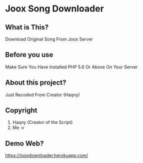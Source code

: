 # Joox Song Downloader
What is This?
-------------
Download Original Song From Joox Server

Before you use
-------------
Make Sure You Have Installed PHP 5.6 Or Above On Your Server

About this project?
-------------
Just Recoded From Creator (Haqny)

Copyright
-------------
1. Haqny (Creator of the Script)
2. Me :v

Demo Web?
-------------
https://jooxdownloader.herokuapp.com/
